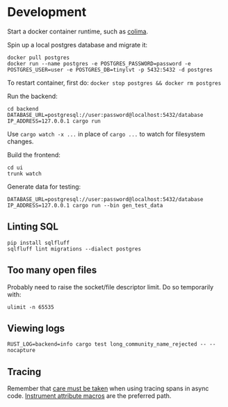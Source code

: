 # Development

Start a docker container runtime, such as [colima](https://github.com/abiosoft/colima).

Spin up a local postgres database and migrate it:

```
docker pull postgres
docker run --name postgres -e POSTGRES_PASSWORD=password -e POSTGRES_USER=user -e POSTGRES_DB=tinylvt -p 5432:5432 -d postgres
```

To restart container, first do: `docker stop postgres && docker rm postgres`

Run the backend:

```
cd backend
DATABASE_URL=postgresql://user:password@localhost:5432/database IP_ADDRESS=127.0.0.1 cargo run
```

Use `cargo watch -x ...` in place of `cargo ...` to watch for filesystem changes.

Build the frontend:

```
cd ui
trunk watch
```

Generate data for testing:

```
DATABASE_URL=postgresql://user:password@localhost:5432/database IP_ADDRESS=127.0.0.1 cargo run --bin gen_test_data
```

## Linting SQL

```
pip install sqlfluff
sqlfluff lint migrations --dialect postgres
```

## Too many open files

Probably need to raise the socket/file descriptor limit. Do so temporarily with:

```
ulimit -n 65535
```

## Viewing logs

```
RUST_LOG=backend=info cargo test long_community_name_rejected -- --nocapture
```

## Tracing

Remember that [care must be taken](https://docs.rs/tracing/latest/tracing/struct.Span.html#in-asynchronous-code) when using tracing spans in async code. [Instrument attribute macros](https://docs.rs/tracing/latest/tracing/attr.instrument.html) are the preferred path.
